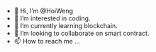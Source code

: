 - 👋 Hi, I’m @HoiWeng
- 👀 I’m interested in coding.
- 🌱 I’m currently learning blockchain.
- 💞️ I’m looking to collaborate on smart contract.
- 📫 How to reach me ...

<!---
HoiWeng/HoiWeng is a ✨ special ✨ repository because its `README.md` (this file) appears on your GitHub profile.
You can click the Preview link to take a look at your changes.
--->
